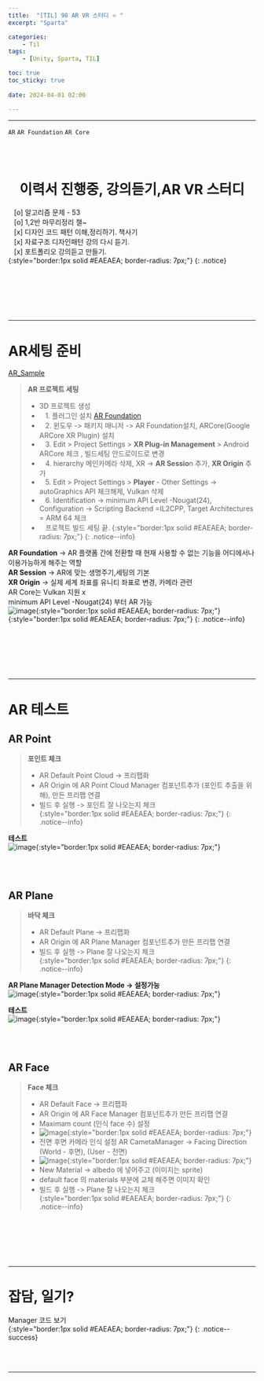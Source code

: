 ```yaml
---
title:  "[TIL] 98 AR VR 스터디 ⭐ "
excerpt: "Sparta"

categories:
    - Til
tags:
    - [Unity, Sparta, TIL]

toc: true
toc_sticky: true
 
date: 2024-04-01 02:00

---
```

- - -

`AR` `AR Foundation` `AR Core`

<BR><BR>

<center><H1>  이력서 진행중, 강의듣기,AR VR 스터디 </H1></center>

&nbsp;&nbsp; [o] 알고리즘 문제  - 53       
&nbsp;&nbsp; [o] 1,2반 마무리정리  챌~   
&nbsp;&nbsp; [x] 디자인 코드 패턴 이해,정리하기. 책사기  
&nbsp;&nbsp; [x] 자료구조 디자인패턴 강의 다시 듣기.   
&nbsp;&nbsp; [x] 포트폴리오 강의듣고 만들기.   
{:style="border:1px solid #EAEAEA; border-radius: 7px;"}
{: .notice}  

<br><br><br><br><br>
- - - 


# AR세팅 준비
[AR_Sample](https://github.com/Unity-Technologies/arfoundation-samples/tree/5.1)  

> **AR 프로젝트 세팅**  
> - 3D 프로젝트 생성  
> - &nbsp;&nbsp; 1. 플러그인 설치 [AR Foundation](https://unity.com/unity/features/arfoundation)  
> - &nbsp;&nbsp; 2. 윈도우 -> 패키지 매니저 -> AR Foundation설치, ARCore(Google ARCore XR Plugin) 설치
> - &nbsp;&nbsp; 3. Edit > Project Settings > **XR Plug-in Management** > Android ARCore 체크 , 빌드세팅 안드로이드로 변경
> - &nbsp;&nbsp; 4. hierarchy 메인카메라 삭제, XR -> **AR Sessio**n 추가, **XR Origin** 추가 
> - &nbsp;&nbsp; 5. Edit > Project Settings > **Player** - Other Settings -> autoGraphics API 체크해제, Vulkan 삭제  
> - &nbsp;&nbsp; 6. Identification -> minimum API Level -Nougat(24), Configuration -> Scripting Backend =IL2CPP, Target Architectures = ARM 64 체크 
> - &nbsp;&nbsp; 프로젝트 빌드 세팅 끝. 
{:style="border:1px solid #EAEAEA; border-radius: 7px;"}
{: .notice--info}  

**AR Foundation** -> AR 플랫폼 간에 전환할 때 현재 사용할 수 없는 기능을 어디에서나 이용가능하게 해주는 역할  
**AR Session** -> AR에 맞는 생명주기,세팅의 기본  
**XR Origin** -> 실제 세계 좌표를 유니티 좌표로 변경, 카메라 관련  
AR Core는 Vulkan 지원 x  
minimum API Level -Nougat(24) 부터 AR 가능  
![image](https://github.com/levell1/levell1.github.io/assets/96651722/ed97f84c-6f1b-4756-94b6-603fac29d6b6){:style="border:1px solid #EAEAEA; border-radius: 7px;"}    
{:style="border:1px solid #EAEAEA; border-radius: 7px;"}
{: .notice--info} 

<br><br><br><br><br>
- - - 

# AR 테스트

## AR Point
> **포인트 체크**  
> - AR Default Point Cloud -> 프리팹화  
> - AR Origin 에 AR Point Cloud Manager 컴포넌트추가 (포인트 추출을 위해), 만든 프리팹 연결  
> - 빌드 후 실행 -> 포인트 잘 나오는지 체크  
{:style="border:1px solid #EAEAEA; border-radius: 7px;"}
{: .notice--info} 

**테스트**  
![image](https://github.com/levell1/levell1.github.io/assets/96651722/ea5a8956-1c88-41de-902e-ddc423010be0){:style="border:1px solid #EAEAEA; border-radius: 7px;"}  


<br><br>

## AR Plane
> **바닥 체크**  
> - AR Default Plane -> 프리팹화  
> - AR Origin 에 AR Plane Manager 컴포넌트추가  만든 프리팹 연결  
> - 빌드 후 실행 -> Plane 잘 나오는지 체크  
{:style="border:1px solid #EAEAEA; border-radius: 7px;"}
{: .notice--info} 

**AR Plane Manager Detection Mode -> 설정가능**  
![image](https://github.com/levell1/levell1.github.io/assets/96651722/b3a751dd-5b51-4e42-b7f8-eb05c91499ca){:style="border:1px solid #EAEAEA; border-radius: 7px;"}  


**테스트**  
![image](https://github.com/levell1/levell1.github.io/assets/96651722/dc08dd31-fc8f-4784-9e42-c5ce3bbf8400){:style="border:1px solid #EAEAEA; border-radius: 7px;"}  

<br><br>

## AR Face
> **Face 체크**  
> - AR Default Face -> 프리팹화  
> - AR Origin 에 AR Face Manager 컴포넌트추가  만든 프리팹 연결  
> - Maximam count (인식 face 수) 설정  
> - ![image](https://github.com/levell1/levell1.github.io/assets/96651722/1215e89c-eb22-47c2-aef7-a8cbd04768fa){:style="border:1px solid #EAEAEA; border-radius: 7px;"}  
> - 전면 후면 카메라 인식 설정 AR CametaManager -> Facing Direction (World - 후면),  (User - 전면)  
> - ![image](https://github.com/levell1/levell1.github.io/assets/96651722/4aa98aa6-fe63-4216-b41d-196590b1d47d){:style="border:1px solid #EAEAEA; border-radius: 7px;"}  
> - New Material -> albedo 에 넣어주고 (이미지는 sprite)  
> - default face 의 materials 부분에 교체 해주면 이미지 확인  
> - 빌드 후 실행 -> Plane 잘 나오는지 체크  
{:style="border:1px solid #EAEAEA; border-radius: 7px;"}
{: .notice--info} 



<br><br><br><br><br>
- - - 

# 잡담, 일기?
Manager 코드 보기  
{:style="border:1px solid #EAEAEA; border-radius: 7px;"}
{: .notice--success}  

<br><br>
- - -
